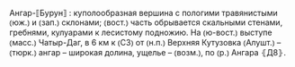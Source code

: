 ---
---

Ангар-⟦Бурун⟧
: куполообразная вершина с пологими травянистыми ⦅юж.⦆ и ⦅зап.⦆ склонами; ⦅вост.⦆ часть обрывается скальными стенами, гребнями, кулуарами к лесистому подножию. На ⦅ю-вост.⦆ выступе ⦅масс.⦆ Чатыр-Даг, в 6 км к ⦅СЗ⦆ от ⦅н.п.⦆ Верхняя Кутузовка ⦅Алушт.⦆ – ⦅тюрк.⦆ ангар – широкая долина, ущелье – ⦅возм.⦆, по ⦅р.⦆ Ангара ⦃Д8⦄.
